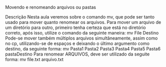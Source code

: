 Movendo e renomeando arquivos ou pastas

Descrição
Nesta aula veremos sobre o comando mv, que pode ser tanto usado para mover quanto renomear os arquivos. Para mover um arquivo de um diretório para outro, primeiro tenha certeza que está no diretório correto, após isso, utilize o comando da seguinte maneira:
mv File Destino
Pode-se mover também múltiplos arquivos simultâneamente, assim como no cp, utilizando-se de espaços e deixando o último argumento como destino, da seguinte forma:
mv Pasta1 Pasta2 Pasta3 Pasta4 Pasta5 Pasta6 pastaDestino
Para renomear ARQUIVOS, deve ser utilizado da seguite forma:
mv file.txt arquivo.txt